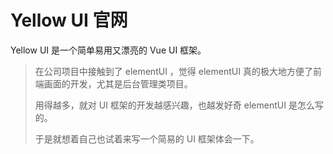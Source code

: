 # Yellow UI 官网

Yellow UI 是一个简单易用又漂亮的 Vue UI 框架。

> 在公司项目中接触到了 elementUI ，觉得 elementUI 真的极大地方便了前端画面的开发，尤其是后台管理类项目。
>
> 用得越多，就对 UI 框架的开发越感兴趣，也越发好奇 elementUI 是怎么写的。
>
> 于是就想着自己也试着来写一个简易的 UI 框架体会一下。
